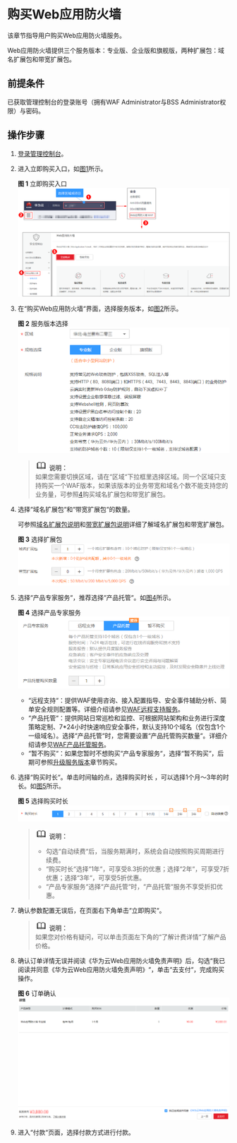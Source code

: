 # 购买Web应用防火墙<a name="waf_01_0109"></a>

该章节指导用户购买Web应用防火墙服务。

Web应用防火墙提供三个服务版本：专业版、企业版和旗舰版，两种扩展包：域名扩展包和带宽扩展包。

## 前提条件<a name="zh-cn_topic_0110861189_section5331623210436"></a>

已获取管理控制台的登录账号（拥有WAF Administrator与BSS Administrator权限）与密码。

## 操作步骤<a name="zh-cn_topic_0110861189_section29942210739"></a>

1.  [登录管理控制台](https://console.huaweicloud.com/?locale=zh-cn)。
2.  进入立即购买入口，如[图1](#zh-cn_topic_0110861189_fig1521873317493)所示。

    **图 1**  立即购买入口<a name="zh-cn_topic_0110861189_fig1521873317493"></a>  
    ![](figures/立即购买入口.png "立即购买入口")

3.  在“购买Web应用防火墙“界面，选择服务版本，如[图2](#zh-cn_topic_0110861189_fig5029231715163)所示。

    **图 2**  服务版本选择<a name="zh-cn_topic_0110861189_fig5029231715163"></a>  
    ![](figures/服务版本选择.png "服务版本选择")

    >![](public_sys-resources/icon-note.gif) **说明：**   
    >如果您需要切换区域，请在“区域“下拉框里选择区域。同一个区域只支持购买一个WAF版本，如果该版本的业务带宽和域名个数不能支持您的业务量，可参照[4](#zh-cn_topic_0110861189_li107595815334)购买域名扩展包和带宽扩展包。  

4.  <a name="zh-cn_topic_0110861189_li107595815334"></a>选择“域名扩展包“和“带宽扩展包“的数量。

    可参照[域名扩展包说明](域名扩展包说明.md)和[带宽扩展包说明](带宽扩展包说明.md)详细了解域名扩展包和带宽扩展包。

    **图 3**  选择扩展包<a name="zh-cn_topic_0110861189_fig1584718591691"></a>  
    ![](figures/选择扩展包.png "选择扩展包")

5.  选择“产品专家服务“，推荐选择“产品托管“。如[图4](#zh-cn_topic_0110861189_fig1526014115320)所示。

    **图 4**  选择产品专家服务<a name="zh-cn_topic_0110861189_fig1526014115320"></a>  
    ![](figures/选择产品专家服务.png "选择产品专家服务")

    -   “远程支持“：提供WAF使用咨询、接入配置指导、安全事件辅助分析、简单安全规则配置等。详细介绍请参见[WAF远程支持服务](WAF远程支持服务.md)。
    -   “产品托管“：提供网站日常巡检和监控、可根据网站架构和业务进行深度策略定制、7\*24小时快速响应安全事件，默认支持10个域名（仅包含1个一级域名）。选择“产品托管“时，您需要设置“产品托管购买数量“。详细介绍请参见[WAF产品托管服务](WAF产品托管服务.md)。
    -   “暂不购买“：如果您暂时不想购买“产品专家服务“，选择“暂不购买“，后期可参照[升级服务版本](升级服务版本.md)章节购买。

6.  选择“购买时长“。单击时间轴的点，选择购买时长 ，可以选择1个月～3年的时长。如[图5](#zh-cn_topic_0110861189_fig187417211963)所示。

    **图 5**  选择购买时长<a name="zh-cn_topic_0110861189_fig187417211963"></a>  
    ![](figures/选择购买时长.png "选择购买时长")

    >![](public_sys-resources/icon-note.gif) **说明：**   
    >-   勾选“自动续费“后，当服务期满时，系统会自动按照购买周期进行续费。  
    >-   “购买时长“选择“1年“，可享受8.3折的优惠；选择“2年“，可享受7折优惠；选择“3年“，可享受5折优惠。  
    >-   “产品专家服务“选择“产品托管“时，“产品托管“服务不享受折扣优惠。  

7.  确认参数配置无误后，在页面右下角单击“立即购买“。

    >![](public_sys-resources/icon-note.gif) **说明：**   
    >如果您对价格有疑问，可以单击页面左下角的“了解计费详情“了解产品价格。  

8.  确认订单详情无误并阅读《华为云Web应用防火墙免责声明》后，勾选“我已阅读并同意《华为云Web应用防火墙免责声明》“，单击“去支付“，完成购买操作。

    **图 6**  订单确认<a name="zh-cn_topic_0110861189_fig937575794933"></a>  
    ![](figures/订单确认.png "订单确认")


1.  进入“付款“页面，选择付款方式进行付款。

